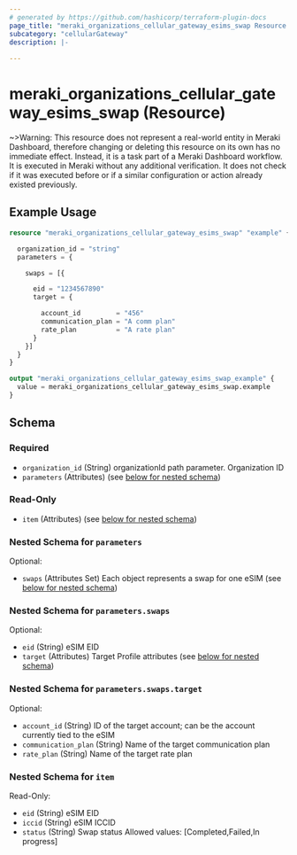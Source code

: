 ```yaml
---
# generated by https://github.com/hashicorp/terraform-plugin-docs
page_title: "meraki_organizations_cellular_gateway_esims_swap Resource - terraform-provider-meraki"
subcategory: "cellularGateway"
description: |-
  
---
```


# meraki_organizations_cellular_gateway_esims_swap (Resource)



~>Warning: This resource does not represent a real-world entity in Meraki Dashboard, therefore changing or deleting this resource on its own has no immediate effect. Instead, it is a task part of a Meraki Dashboard workflow. It is executed in Meraki without any additional verification. It does not check if it was executed before or if a similar configuration or action 
already existed previously.


## Example Usage

```terraform
resource "meraki_organizations_cellular_gateway_esims_swap" "example" {

  organization_id = "string"
  parameters = {

    swaps = [{

      eid = "1234567890"
      target = {

        account_id         = "456"
        communication_plan = "A comm plan"
        rate_plan          = "A rate plan"
      }
    }]
  }
}

output "meraki_organizations_cellular_gateway_esims_swap_example" {
  value = meraki_organizations_cellular_gateway_esims_swap.example
}
```

<!-- schema generated by tfplugindocs -->
## Schema

### Required

- `organization_id` (String) organizationId path parameter. Organization ID
- `parameters` (Attributes) (see [below for nested schema](#nestedatt--parameters))

### Read-Only

- `item` (Attributes) (see [below for nested schema](#nestedatt--item))

<a id="nestedatt--parameters"></a>
### Nested Schema for `parameters`

Optional:

- `swaps` (Attributes Set) Each object represents a swap for one eSIM (see [below for nested schema](#nestedatt--parameters--swaps))

<a id="nestedatt--parameters--swaps"></a>
### Nested Schema for `parameters.swaps`

Optional:

- `eid` (String) eSIM EID
- `target` (Attributes) Target Profile attributes (see [below for nested schema](#nestedatt--parameters--swaps--target))

<a id="nestedatt--parameters--swaps--target"></a>
### Nested Schema for `parameters.swaps.target`

Optional:

- `account_id` (String) ID of the target account; can be the account currently tied to the eSIM
- `communication_plan` (String) Name of the target communication plan
- `rate_plan` (String) Name of the target rate plan




<a id="nestedatt--item"></a>
### Nested Schema for `item`

Read-Only:

- `eid` (String) eSIM EID
- `iccid` (String) eSIM ICCID
- `status` (String) Swap status
                                          Allowed values: [Completed,Failed,In progress]

